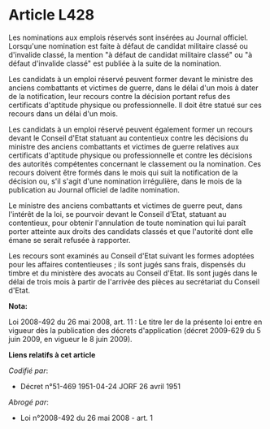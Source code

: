# Article L428

Les nominations aux emplois réservés sont insérées au Journal officiel. Lorsqu'une nomination est faite à défaut de candidat
militaire classé ou d'invalide classé, la mention "à défaut de candidat militaire classé" ou "à défaut d'invalide classé" est
publiée à la suite de la nomination.

Les candidats à un emploi réservé peuvent former devant le ministre des anciens combattants et victimes de guerre, dans le
délai d'un mois à dater de la notification, leur recours contre la décision portant refus des certificats d'aptitude physique
ou professionnelle. Il doit être statué sur ces recours dans un délai d'un mois.

Les candidats à un emploi réservé peuvent également former un recours devant le Conseil d'Etat statuant au contentieux contre
les décisions du ministre des anciens combattants et victimes de guerre relatives aux certificats d'aptitude physique ou
professionnelle et contre les décisions des autorités compétentes concernant le classement ou la nomination. Ces recours
doivent être formés dans le mois qui suit la notification de la décision ou, s'il s'agit d'une nomination irrégulière, dans
le mois de la publication au Journal officiel de ladite nomination.

Le ministre des anciens combattants et victimes de guerre peut, dans l'intérêt de la loi, se pourvoir devant le Conseil
d'Etat, statuant au contentieux, pour obtenir l'annulation de toute nomination qui lui paraît porter atteinte aux droits des
candidats classés et que l'autorité dont elle émane se serait refusée à rapporter.

Les recours sont examinés au Conseil d'Etat suivant les formes adoptées pour les affaires contentieuses ; ils sont jugés sans
frais, dispensés du timbre et du ministère des avocats au Conseil d'Etat. Ils sont jugés dans le délai de trois mois à partir
de l'arrivée des pièces au secrétariat du Conseil d'Etat.

**Nota:**

Loi 2008-492 du 26 mai 2008, art. 11 : Le titre Ier de la présente loi entre en vigueur dès la publication des décrets
d'application (décret 2009-629 du 5 juin 2009, en vigueur le 8 juin 2009).

**Liens relatifs à cet article**

_Codifié par_:

  - Décret n°51-469 1951-04-24 JORF 26 avril 1951

_Abrogé par_:

  - Loi n°2008-492 du 26 mai 2008 - art. 1
